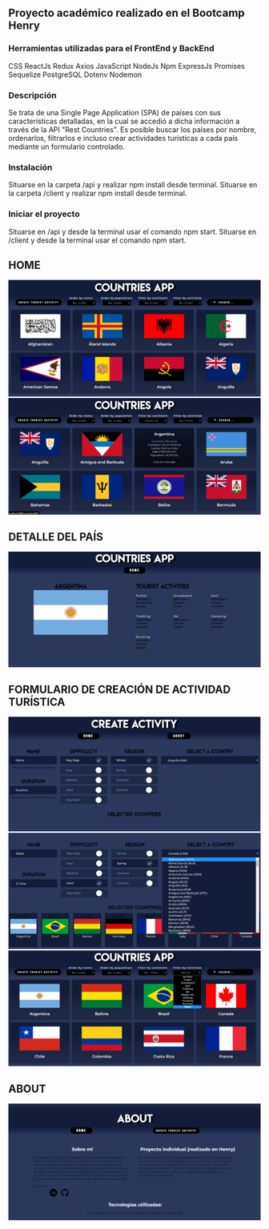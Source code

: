 ## Proyecto académico realizado en el Bootcamp Henry

### Herramientas utilizadas para el FrontEnd y BackEnd
CSS
ReactJs
Redux
Axios
JavaScript
NodeJs
Npm
ExpressJs
Promises
Sequelize
PostgreSQL
Dotenv
Nodemon

### Descripción
Se trata de una Single Page Application (SPA) de países con sus características detalladas, en la cual se accedió a dicha información a través de la API "Rest Countries".
Es posible buscar los países por nombre, ordenarlos, filtrarlos e incluso crear actividades turísticas a cada país mediante un formulario controlado.

### Instalación
Situarse en la carpeta /api y realizar npm install desde terminal.
Situarse en la carpeta /client y realizar npm install desde terminal.

### Iniciar el proyecto
Situarse en /api y desde la terminal usar el comando npm start.
Situarse en /client y desde la terminal usar el comando npm start.

## HOME
<img src = "./Home1.png" >
<img src = "./Home2.png" >

## DETALLE DEL PAÍS
<img src = "./Id.png" >

## FORMULARIO DE CREACIÓN DE ACTIVIDAD TURÍSTICA
<img src = "./Form1.png" >
<img src = "./Form2.png" >
<img src = "./FilterAct.png" >

## ABOUT
<img src = "./About.png" >
